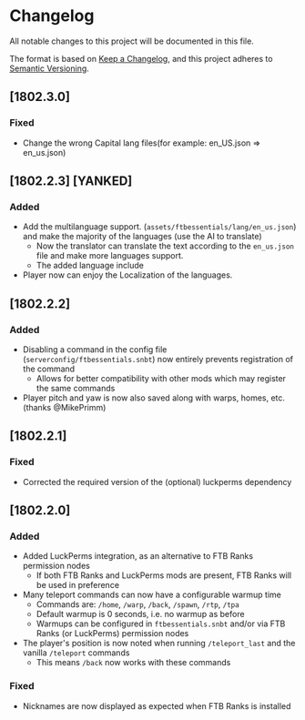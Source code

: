# Changelog
All notable changes to this project will be documented in this file.

The format is based on [Keep a Changelog](https://keepachangelog.com/zh-CN/1.1.0/),
and this project adheres to [Semantic Versioning](https://semver.org/lang/zh-CN/).


## [1802.3.0]

### Fixed
* Change the wrong Capital lang files(for example: en_US.json => en_us.json)

## [1802.2.3]  [YANKED]

### Added
* Add the multilanguage support. (`assets/ftbessentials/lang/en_us.json`) and make the majority of 
the languages (use the AI to translate)
  * Now the translator can translate the text according to the `en_us.json` file
  and make more languages support.
  * The added language include
* Player now can enjoy the Localization of the languages.

## [1802.2.2]

### Added
* Disabling a command in the config file (`serverconfig/ftbessentials.snbt`) now entirely prevents registration of the command
  * Allows for better compatibility with other mods which may register the same commands
* Player pitch and yaw is now also saved along with warps, homes, etc. (thanks @MikePrimm)

## [1802.2.1]

### Fixed
* Corrected the required version of the (optional) luckperms dependency

## [1802.2.0]

### Added
* Added LuckPerms integration, as an alternative to FTB Ranks permission nodes
  * If both FTB Ranks and LuckPerms mods are present, FTB Ranks will be used in preference
* Many teleport commands can now have a configurable warmup time
  * Commands are: `/home`, `/warp`, `/back`, `/spawn`, `/rtp`, `/tpa`
  * Default warmup is 0 seconds, i.e. no warmup as before
  * Warmups can be configured in `ftbessentials.snbt` and/or via FTB Ranks (or LuckPerms) permission nodes
* The player's position is now noted when running `/teleport_last` and the vanilla `/teleport` commands
  * This means `/back` now works with these commands

### Fixed
* Nicknames are now displayed as expected when FTB Ranks is installed